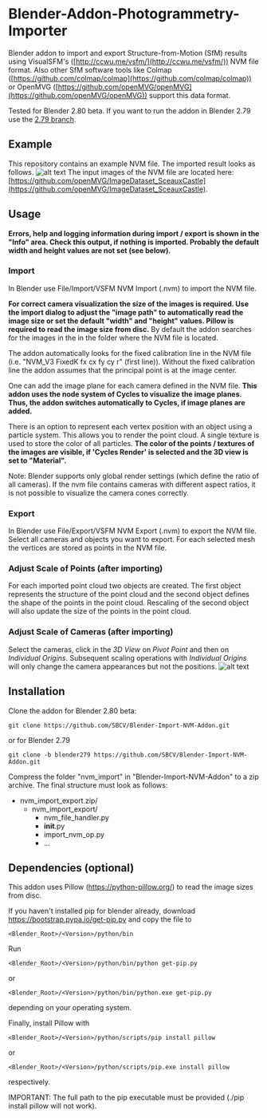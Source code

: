 # Blender-Addon-Photogrammetry-Importer
Blender addon to import and export Structure-from-Motion (SfM) results using VisualSFM's ([http://ccwu.me/vsfm/](http://ccwu.me/vsfm/)) NVM file format. Also other SfM software tools like Colmap ([https://github.com/colmap/colmap](https://github.com/colmap/colmap)) or OpenMVG ([https://github.com/openMVG/openMVG](https://github.com/openMVG/openMVG)) support this data format.

Tested for Blender 2.80 beta. If you want to run the addon in Blender 2.79 use the [2.79 branch](https://github.com/SBCV/Blender-Import-NVM-Addon/tree/blender279).

## Example
This repository contains an example NVM file. The imported result looks as follows.
![alt text](https://github.com/SBCV/Blender-Import-NVM-Addon/blob/master/import_result.jpg)
The input images of the NVM file are located here: [https://github.com/openMVG/ImageDataset_SceauxCastle](https://github.com/openMVG/ImageDataset_SceauxCastle).

## Usage

**Errors, help and logging information during import / export is shown in the "Info" area. Check this output, if nothing is imported. Probably the default width and height values are not set (see below).**

### Import
In Blender use File/Import/VSFM NVM Import (.nvm) to import the NVM file. 

**For correct camera visualization the size of the images is required. Use the import dialog to adjust the "image path" to automatically read the image size or set the default "width" and "height" values. Pillow is required to read the image size from disc.** By default the addon searches for the images in the in the folder where the NVM file is located. 

The addon automatically looks for the fixed calibration line in the NVM file (i.e. "NVM_V3 FixedK fx cx fy cy r"  (first line)).
Without the fixed calibration line the addon assumes that the principal point is at the image center. 

One can add the image plane for each camera defined in the NVM file. **This addon uses the node system of Cycles to visualize the image planes. Thus, the addon switches automatically to Cycles, if image planes are added.** 

There is an option to represent each vertex position with an object using a particle system. This allows you to render the point cloud. A single texture is used to store the color of all particles. **The color of the points / textures of the images are visible, if 'Cycles Render' is selected and the 3D view is set to "Material".**

Note: Blender supports only global render settings (which define the ratio of all cameras). If the nvm file contains cameras with different aspect ratios, it is not possible to visualize the camera cones correctly. 

### Export
In Blender use File/Export/VSFM NVM Export (.nvm) to export the NVM file. 
Select all cameras and objects you want to export. For each selected mesh the vertices are stored as points in the NVM file.

### Adjust Scale of Points (after importing)
For each imported point cloud two objects are created. The first object represents the structure of the point cloud and the second object defines the shape of the points in the point cloud. Rescaling of the second object will also update the size of the points in the point cloud.

### Adjust Scale of Cameras (after importing) 
Select the cameras, click in the *3D View* on *Pivot Point* and then on *Individual Origins*. Subsequent scaling operations with *Individual Origins* will only change the camera appearances but not the positions.
![alt text](https://github.com/SBCV/Blender-Import-NVM-Addon/blob/master/scale_cameras.jpg)

## Installation
Clone the addon for Blender 2.80 beta:
```
git clone https://github.com/SBCV/Blender-Import-NVM-Addon.git
```
or for Blender 2.79
```
git clone -b blender279 https://github.com/SBCV/Blender-Import-NVM-Addon.git
```
Compress the folder "nvm_import" in "Blender-Import-NVM-Addon" to a zip archive. 
The final structure must look as follows:
- nvm_import_export.zip/  
	- nvm_import_export/  
		- nvm_file_handler.py  
		- __init__.py  
		- import_nvm_op.py  
		- ...  


## Dependencies (optional)
This addon uses Pillow (https://python-pillow.org/) to read the image sizes from disc. 

If you haven't installed pip for blender already, download https://bootstrap.pypa.io/get-pip.py and copy the file to 
```
<Blender_Root>/<Version>/python/bin
```

Run
```
<Blender_Root>/<Version>/python/bin/python get-pip.py 
```
or 
```
<Blender_Root>/<Version>/python/bin/python.exe get-pip.py 
```
depending on your operating system.

Finally, install Pillow with
```
<Blender_Root>/<Version>/python/scripts/pip install pillow
```
or 
```
<Blender_Root>/<Version>/python/scripts/pip.exe install pillow
```
respectively.

IMPORTANT: The full path to the pip executable must be provided (./pip install pillow will not work).


